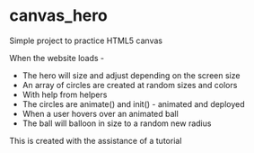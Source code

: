 # canvas_hero
Simple project to practice HTML5 canvas

When the website loads -
* The hero will size and adjust depending on the screen size
* An array of circles are created at random sizes and colors
* With help from helpers
* The circles are animate() and init() - animated and deployed
* When a user hovers over an animated ball
* The ball will balloon in size to a random new radius

This is created with the assistance of a tutorial
